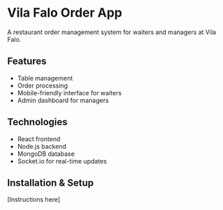# Vila Falo Order App

A restaurant order management system for waiters and managers at Vila Falo.

## Features
- Table management
- Order processing
- Mobile-friendly interface for waiters
- Admin dashboard for managers

## Technologies
- React frontend
- Node.js backend
- MongoDB database
- Socket.io for real-time updates

## Installation & Setup
[Instructions here]